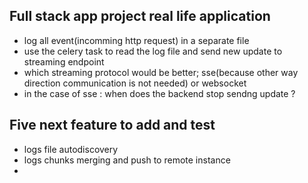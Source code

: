 ## Full stack app project real life application
- log all event(incomming http request) in a separate file
- use the celery task to read the log file and send new update to streaming endpoint
- which streaming protocol would be better; sse(because other way direction communication is not needed) or websocket
- in the case of sse : when does the backend stop sendng update ?

## Five next feature to add and test
- logs file autodiscovery
- logs chunks merging and push to remote instance
- 